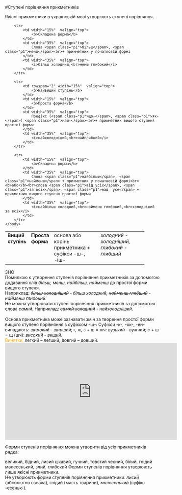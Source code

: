 #Ступенi порiвняння прикметникiв

Якiснi прикметники в українськiй мовi утворюють ступенi порiвняння.


<table style="width: 90%;" align="center">
    <body>
        <tr>
            <td rowspan="2" width="15%"  valign="top">
                <b>Вищий ступінь</b>
            </td>  
            <td width="15%"  valign="top">
                <b>Проста форма</b>
            </td>
            <td width="35%"  valign="top">
                основа або корінь прикметника + суфікси <span class="p1">-ш-</span>, <span class="p1">-іш-</span>
            </td>  
            <td width="35%"  valign="top">
                <i>холодний - холодніший,<br>глибокий - глибший</i>
            </td>                    
        </tr>

        <tr>
            <td width="15%"  valign="top">
                <b>Складена форма</b>
            </td>  
            <td width="35%"  valign="top">
                Слова <span class="p1">більш</span>, <span class="p1">менш</span><br>+ прикметник у початковій формі 
            </td>
            <td width="35%"  valign="top">
                <i>більш холодний,<br>менш глибокий</i>
            </td>                     
        </tr>

        <tr>
            <td rowspan="2" width="15%"  valign="top">
                <b>Найвищий ступінь</b>
            </td>  
            <td width="15%"  valign="top">
                <b>Проста форма</b>
            </td>
            <td width="35%"  valign="top">
                Префiкс (<span class="p1">що-</span>, <span class="p1">як-</span>) <span class="p1">най-</span><br>+ прикметник вищого ступеня простої форми
            </td>  
            <td width="35%"  valign="top">
                <i>найхолоднiший,<br>найглибший</i>
            </td>                    
        </tr>

        <tr>
            <td width="15%"  valign="top">
                <b>Складена форма</b>
            </td>  
            <td width="35%"  valign="top">
                Слова <span class="p1">найбiльш</span>, <span class="p1">найменш</span> + прикметник у початковiй формi<br><b>або</b><br>слова <span class="p1">вiд усiх</span>, <span class="p1">за всiх</span>, <span class="p1">над  усе</span> + прикметник вищого ступеня простої форми
            </td>
            <td width="35%"  valign="top">
                <i>найбiльш холодний,<br>найменш глибокий,<br>холоднiший за всiх</i>
            </td>                     
        </tr>
    </body>
</table>


<div class="add-wrap">
<span class="add">ЗНО</span>
<div class="add-text">
Помилкою є утворення ступенiв порiвняння прикметникiв за допомогою додавання слiв <i>бiльш, менш, найбiльш, найменш</i> до простої форми вищого ступеня.<br>
Наприклад: <i><s>бiльш холоднiший</s> - бiльш холодний,
<s>найменш глибший</s> - найменш глибокий</i>.<br>
Не можна утворювати ступенi порiвняння прикметникiв за допомогою слова <i>самий</i>. Наприклад: <i><s>самий холодний</s> - найхолоднiший</i>.
</div>

<br>
Основа прикметника може зазнавати змiн за творення простої форми вищого ступеня порiвняння з суфiксом <span class="p1">-ш-</span>:
Суфiкси <span class="p1">-к-</span>, <span class="p1">-ок-</span>, <span class="p1">-ен-</span> випадають: <i>широкий - ширший</i>;
<span class="p1">г, ж, з + ш = жч</span>: <i>вузький - вужчий</i>;
<span class="p1">с + ш = щ (шч)</span>: <i>високий - вищий</i>.
<br>
<font color="orange">Винятки:</font> легкий – легший, довгий – довший.

<div class="fluidMedia">
<iframe align="center" width="560" height="315" src="https://www.youtube.com/embed/b90DoL5r28s" frameborder="0" allowfullscreen></iframe>
</div>
<div class="popup">
</div>


<quiz> 
    <question>
       <p> Форми ступенів порівняння можна утворити від усіх прикметників рядка:</p>
           <answer> великий, бідний, лисий </answer>
           <answer correct> цікавий, гучний, товстий</answer>
           <answer> чесний, білий, гнідий </answer>
           <answer> малесенький, злий, глибокий </answer>
      <explanation>
Форми ступенів порівняння утворюють лише якісні прикметники.<br>Не утворюють форми ступенів порівняння прикметники: <i>лисий</i> (абсолютно ознака), гнідий (масть тварини), <i>малесенький</i> (суфікс <span class="p1">-есеньк-</span>).
</explanation>
    </question>
</quiz> 
